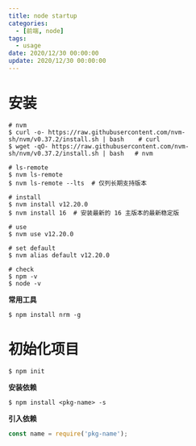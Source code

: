 ```yaml
---
title: node startup
categories: 
  - [前端, node]
tags:
  - usage
date: 2020/12/30 00:00:00
update: 2020/12/30 00:00:00
---
```


# 安装

```shell
# nvm
$ curl -o- https://raw.githubusercontent.com/nvm-sh/nvm/v0.37.2/install.sh | bash    # curl
$ wget -qO- https://raw.githubusercontent.com/nvm-sh/nvm/v0.37.2/install.sh | bash   # nvm

# ls-remote
$ nvm ls-remote
$ nvm ls-remote --lts  # 仅列长期支持版本

# install
$ nvm install v12.20.0
$ nvm install 16  # 安装最新的 16 主版本的最新稳定版

# use
$ nvm use v12.20.0

# set default
$ nvm alias default v12.20.0

# check
$ npm -v
$ node -v
```

**常用工具**

```shell
$ npm install nrm -g
```

# 初始化项目

```shell
$ npm init
```

**安装依赖**

```shell
$ npm install <pkg-name> -s
```

**引入依赖**

```javascript
const name = require('pkg-name');
```

